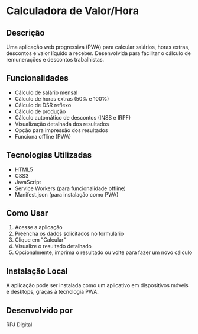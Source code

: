 # Calculadora de Valor/Hora

## Descrição
Uma aplicação web progressiva (PWA) para calcular salários, horas extras, descontos e valor líquido a receber. Desenvolvida para facilitar o cálculo de remunerações e descontos trabalhistas.

## Funcionalidades
- Cálculo de salário mensal
- Cálculo de horas extras (50% e 100%)
- Cálculo de DSR reflexo
- Cálculo de produção
- Cálculo automático de descontos (INSS e IRPF)
- Visualização detalhada dos resultados
- Opção para impressão dos resultados
- Funciona offline (PWA)

## Tecnologias Utilizadas
- HTML5
- CSS3
- JavaScript
- Service Workers (para funcionalidade offline)
- Manifest.json (para instalação como PWA)

## Como Usar
1. Acesse a aplicação
2. Preencha os dados solicitados no formulário
3. Clique em "Calcular"
4. Visualize o resultado detalhado
5. Opcionalmente, imprima o resultado ou volte para fazer um novo cálculo

## Instalação Local
A aplicação pode ser instalada como um aplicativo em dispositivos móveis e desktops, graças à tecnologia PWA.

## Desenvolvido por
RPJ Digital
